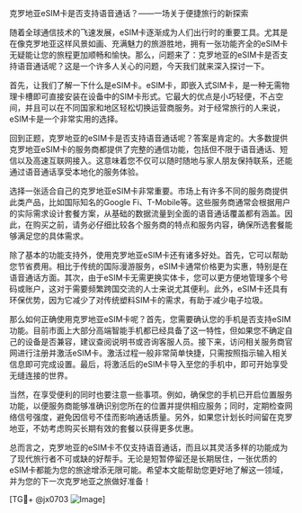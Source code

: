 克罗地亚eSIM卡是否支持语音通话？——一场关于便捷旅行的新探索

随着全球通信技术的飞速发展，eSIM卡逐渐成为人们出行时的重要工具。尤其是在像克罗地亚这样风景如画、充满魅力的旅游胜地，拥有一张功能齐全的eSIM卡无疑能让您的旅程更加顺畅和愉快。那么，问题来了：克罗地亚的eSIM卡是否支持语音通话呢？这是一个许多人关心的问题，今天我们就来深入探讨一下。

首先，让我们了解一下什么是eSIM卡。eSIM卡，即嵌入式SIM卡，是一种无需物理卡槽即可直接安装在设备中的SIM卡形式。它最大的优点是小巧轻便，不占空间，并且可以在不同国家和地区轻松切换运营商服务。对于经常旅行的人来说，eSIM卡是一个非常实用的选择。

回到正题，克罗地亚的eSIM卡是否支持语音通话呢？答案是肯定的。大多数提供克罗地亚eSIM卡的服务商都提供了完整的通信功能，包括但不限于语音通话、短信以及高速互联网接入。这意味着您不仅可以随时随地与家人朋友保持联系，还能通过语音通话享受本地化的服务体验。

选择一张适合自己的克罗地亚eSIM卡非常重要。市场上有许多不同的服务商提供此类产品，比如国际知名的Google Fi、T-Mobile等。这些服务商通常会根据用户的实际需求设计套餐方案，从基础的数据流量到全面的语音通话覆盖都有涵盖。因此，在购买之前，请务必仔细比较各个服务商的特点和服务内容，确保所选套餐能够满足您的具体需求。

除了基本的功能支持外，使用克罗地亚eSIM卡还有诸多好处。首先，它可以帮助您节省费用。相比于传统的国际漫游服务，eSIM卡通常价格更为实惠，特别是在语音通话方面。其次，由于eSIM卡无需更换实体卡，您可以更方便地管理多个号码或账户，这对于需要频繁跨国交流的人士来说尤其便利。此外，eSIM卡还具有环保优势，因为它减少了对传统塑料SIM卡的需求，有助于减少电子垃圾。

那么如何正确使用克罗地亚eSIM卡呢？首先，您需要确认您的手机是否支持eSIM功能。目前市面上大部分高端智能手机都已经具备了这一特性，但如果您不确定自己的设备是否兼容，建议查阅说明书或咨询客服人员。接下来，访问相关服务商官网进行注册并激活eSIM卡。激活过程一般非常简单快捷，只需按照指示输入相关信息即可完成设置。最后，将激活后的eSIM卡导入至您的手机中，即可开始享受无缝连接的世界。

当然，在享受便利的同时也要注意一些事项。例如，确保您的手机已开启位置服务功能，以便服务商能够准确识别您所在的位置并提供相应服务；同时，定期检查网络信号强度，避免因信号不佳而影响通话质量。另外，如果您计划长时间留在克罗地亚，不妨考虑购买长期有效的套餐以获得更多优惠。

总而言之，克罗地亚的eSIM卡不仅支持语音通话，而且以其灵活多样的功能成为了现代旅行者不可或缺的好帮手。无论是短暂停留还是长期居住，一张优质的eSIM卡都能为您的旅途增添无限可能。希望本文能帮助您更好地了解这一领域，并为您的下一次克罗地亚之旅做好准备！

[TG💪+ @jx0703 ![Image](https://github.com/user-attachments/assets/dbca1d08-cadb-493c-b0ec-ad6f7a83f270)]